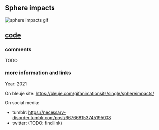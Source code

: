## Sphere impacts

![sphere impacts gif](https://bleuje.com/gifset/2021/2021_18_sphereimpacts.gif)

## [code](https://github.com/Bleuje/processing-animations-code/blob/main/code/sphereimpacts/sphereimpacts.pde)

### comments

TODO

### more information and links

Year: 2021

On bleuje site: https://bleuje.com/gifanimationsite/single/sphereimpacts/

On social media:
 - tumblr: https://necessary-disorder.tumblr.com/post/667668153745195008
 - twitter: (TODO: find link)
